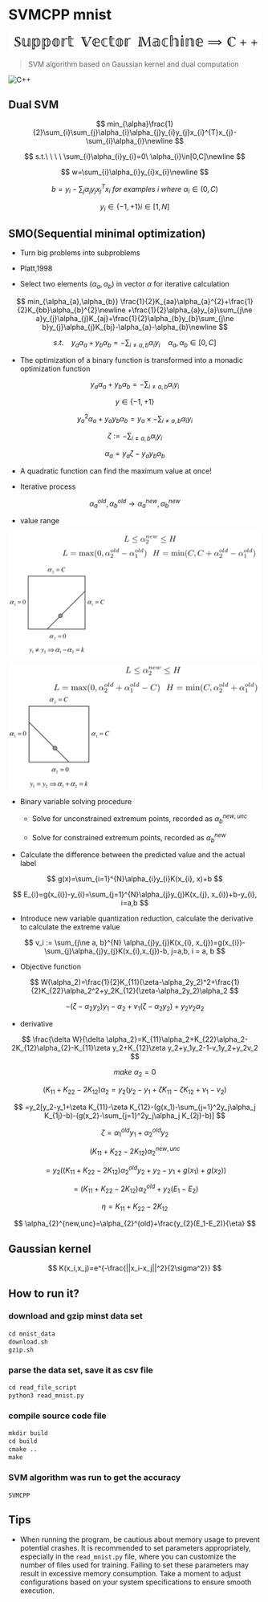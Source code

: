 # SVMCPP mnist

![](./static/SVMCPP.png)

> SVM algorithm based on Gaussian kernel and dual computation

![C++](https://img.shields.io/badge/SVM-C++-informational?style=flat-square&logo=cplusplus&logoColor=white&color=2bbc8a)


## Dual SVM


$$
min_{\alpha}\frac{1}{2}\sum_{i}\sum_{j}\alpha_{i}\alpha_{j}y_{i}y_{j}x_{i}^{T}x_{j}-\sum_{i}\alpha_{i}\newline
$$

$$
s.t.\ \ \ \ \sum_{i}\alpha_{i}y_{i}=0\ \alpha_{i}\in[0,C]\newline
$$

$$
w=\sum_{i}\alpha_{i}y_{i}x_{i}\newline
$$

$$
b=y_{i}-\sum_{j}\alpha_{j}y_{j}x_{j}^{T}x_{i}\ for\ examples\ i\ where\ \alpha_{i}\in(0,C)
$$

$$
y_i \in \{-1,+1\} i \in [1,N]
$$

## SMO(Sequential minimal optimization)

- Turn big problems into subproblems
- Platt,1998

- Select two elements $(\alpha_a, \alpha_b)$ in vector $\alpha$ for iterative calculation

$$
min_{\alpha_{a},\alpha_{b}} \frac{1}{2}K_{aa}\alpha_{a}^{2}+\frac{1}{2}K_{bb}\alpha_{b}^{2}\newline
+\frac{1}{2}\alpha_{a}y_{a}\sum_{j\ne a}y_{j}\alpha_{j}K_{aj}+\frac{1}{2}\alpha_{b}y_{b}\sum_{j\ne b}y_{j}\alpha_{j}K_{bj}-\alpha_{a}-\alpha_{b}\newline
$$

$$
s.t.\ \ \ \ y_{a}\alpha_{a}+y_{b}\alpha_{b}=-\sum_{i\ne a, b}\alpha_{i}y_{i}\ \ \ \ \alpha_{a}, \alpha_{b}\in[0,C]
$$

- The optimization of a binary function is transformed into a monadic optimization function

$$
y_{a}\alpha_{a}+y_{b}\alpha_{b}=-\sum_{i\ne a, b}\alpha_{i}y_{i}
$$

$$
y \in \{-1,+1\}
$$

$$
y_{a}^2\alpha_{a}+y_{a}y_{b}\alpha_{b}=y_{a} \times -\sum_{i\ne a, b}\alpha_{i}y_{i}
$$

$$
\zeta := -\sum_{i\ne a, b}\alpha_{i}y_{i}
$$

$$
\alpha_{a}=y_{a}\zeta-y_{a}y_{b}\alpha_{b}
$$

- A quadratic function can find the maximum value at once!

- Iterative process

$$
\alpha_{a}^{old},\alpha_{b}^{old} \rightarrow \alpha_{a}^{new},\alpha_{b}^{new}
$$

- value range

![value range1](./static/value%20range1.png)

![value range2](./static/value%20range2.png)

- Binary variable solving procedure

    - Solve for unconstrained extremum points, recorded as $\alpha_{b}^{new, unc}$

    - Solve for constrained extremum points, recorded as $\alpha_{b}^{new}$

- Calculate the difference between the predicted value and the actual label

$$
g(x)=\sum_{i=1}^{N}\alpha_{i}y_{i}K(x_{i}, x)+b
$$

$$
E_{i}=g(x_{i})-y_{i}=\sum_{j=1}^{N}\alpha_{j}y_{j}K(x_{j}, x_{i})+b-y_{i}, i=a,b
$$

- Introduce new variable quantization reduction, calculate the derivative to calculate the extreme value

$$
v_i := \sum_{j\ne a, b}^{N} \alpha_{j}y_{j}K(x_{i}, x_{j})=g(x_{i})-\sum_{j}\alpha_{j}y_{j}K(x_{i},x_{j})-b, j=a,b, i = a, b
$$

- Objective function

$$
W(\alpha_2)=\frac{1}{2}K_{11}(\zeta-\alpha_2y_2)^2+\frac{1}{2}K_{22}\alpha_2^2+y_2K_{12}(\zeta-\alpha_2y_2)\alpha_2
$$

$$
-(\zeta-\alpha_2y_2)y_1-\alpha_2+v_1(\zeta-\alpha_2y_2)+y_2v_2\alpha_2
$$

- derivative

$$
\frac{\delta W}{\delta \alpha_2}=K_{11}\alpha_2+K_{22}\alpha_2-2K_{12}\alpha_{2}-K_{11}\zeta y_2+K_{12}\zeta y_2+y_1y_2-1-v_1y_2+y_2v_2
$$

$$
make\ \alpha_{2}=0
$$

$$
(K_{11}+K_{22}-2K_{12})\alpha_2=y_2(y_2-y_1+\zeta K_{11}-\zeta K_{12}+v_1-v_2)
$$

$$
=y_2[y_2-y_1+\zeta K_{11}-\zeta K_{12}-(g(x_1)-\sum_{j=1}^2y_j\alpha_j K_{1j}-b)-(g(x_2)-\sum_{j=1}^2y_j\alpha_j K_{2j}-b)]
$$

$$
\zeta = \alpha_{1}^{old}y_{1}+\alpha_{2}^{old}y_{2}
$$

$$
(K_{11}+K_{22}-2K_{12})\alpha_2^{new,unc}
$$

$$
=y_2((K_{11}+K_{22}-2K_{12})\alpha_2^{old}y_2+y_2-y_1+g(x_1)+g(x_2))
$$

$$
=(K_{11}+K_{22}-2K_{12})\alpha_2^{old}+y_2({E_1-E_2})
$$

$$
\eta = K_{11}+K_{22}-2K_{12}
$$

$$
\alpha_{2}^{new,unc}=\alpha_{2}^{old}+\frac{y_{2}(E_1-E_2)}{\eta}
$$

## Gaussian kernel

$$
K(x_i,x_j)=e^{-\frac{||x_i-x_j||^2}{2\sigma^2}}
$$

## How to run it?

### download and gzip minst data set

```shell
cd mnist_data
download.sh
gzip.sh
```

### parse the data set, save it as csv file

```shell
cd read_file_script
python3 read_mnist.py
```

### compile source code file

```shell
mkdir build
cd build
cmake ..
make
```

### SVM algorithm was run to get the accuracy

```shell
SVMCPP
```
## Tips

- When running the program, be cautious about memory usage to prevent potential crashes. It is recommended to set parameters appropriately, especially in the `read_mnist.py` file, where you can customize the number of files used for training. Failing to set these parameters may result in excessive memory consumption. Take a moment to adjust configurations based on your system specifications to ensure smooth execution.

